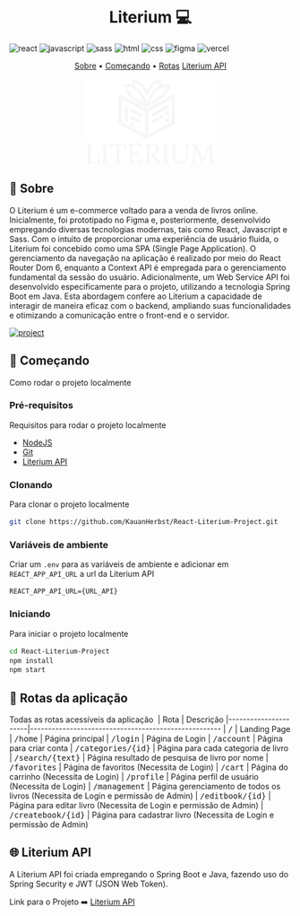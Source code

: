 [JAVASCRIPT__BADGE]: https://img.shields.io/badge/Javascript-000?style=for-the-badge&logo=javascript
[REACT__BADGE]: https://img.shields.io/badge/React-005CFE?style=for-the-badge&logo=react
[CSS_BADGE]: https://img.shields.io/badge/CSS3-1572B6?style=for-the-badge&logo=css3&logoColor=white
[SASS_BADGE]: https://img.shields.io/badge/Sass-CC6699?style=for-the-badge&logo=sass&logoColor=white
[HTML_BADGE]: https://img.shields.io/badge/HTML5-E34F26?style=for-the-badge&logo=html5&logoColor=white
[VERCEL_BADGE]: https://img.shields.io/badge/Vercel-000000?style=for-the-badge&logo=vercel&logoColor=white
[FIGMA_BADGE]: https://img.shields.io/badge/Figma-F24E1E?style=for-the-badge&logo=figma&logoColor=white
[PROJECT__BADGE]: https://img.shields.io/badge/📱Visit_this_project-000?style=for-the-badge&logo=project
[PROJECT__URL]: https://literium.vercel.app/

<h1 align="center" style="font-weight: bold;">Literium 💻</h1>

![react][REACT__BADGE]
![javascript][JAVASCRIPT__BADGE]
![sass][SASS_BADGE]
![html][HTML_BADGE]
![css][CSS_BADGE]
![figma][FIGMA_BADGE]
![vercel][VERCEL_BADGE]

<p align="center">
 <a href="#about">Sobre</a> •
 <a href="#started">Começando</a> •
  <a href="#started">Rotas</a>
  <a href="#api">Literium API</a>
</p>


<p align="center">
    <img src="https://raw.githubusercontent.com/KauanHerbst/React-Literium-Project/main/src/images/LogoLiteirum.png" alt="Logo Literium" width="230px">
</p>

<h2 id="started">📌 Sobre</h2>

O Literium é um e-commerce voltado para a venda de livros online. Inicialmente, foi prototipado no Figma e, posteriormente, desenvolvido empregando diversas tecnologias modernas, tais como React, Javascript e Sass. Com o intuito de proporcionar uma experiência de usuário fluida, o Literium foi concebido como uma SPA (Single Page Application). O gerenciamento da navegação na aplicação é realizado por meio do React Router Dom 6, enquanto a Context API é empregada para o gerenciamento fundamental da sessão do usuário. Adicionalmente, um Web Service API foi desenvolvido especificamente para o projeto, utilizando a tecnologia Spring Boot em Java. Esta abordagem confere ao Literium a capacidade de interagir de maneira eficaz com o backend, ampliando suas funcionalidades e otimizando a comunicação entre o front-end e o servidor.

[![project][PROJECT__BADGE]][PROJECT__URL]

<h2 id="started">🚀 Começando</h2>

Como rodar o projeto localmente

<h3>Pré-requisitos</h3>

Requisitos para rodar o projeto localmente

- [NodeJS](https://nodejs.org/en)
- [Git](https://git-scm.com/)
- [Literium API](https://github.com/KauanHerbst/SpringBoot-Literium-Project)

<h3>Clonando</h3>

Para clonar o projeto localmente

```bash
git clone https://github.com/KauanHerbst/React-Literium-Project.git
```

<h3>Variáveis de ambiente</h3>

Criar um `.env` para as variáveis de ambiente e adicionar em `REACT_APP_API_URL` a url da Literium API

```
REACT_APP_API_URL={URL_API}
```

<h3>Iniciando</h3>

Para iniciar o projeto localmente

```bash
cd React-Literium-Project
npm install
npm start
```

<h2 id="routes">📍 Rotas da aplicação</h2>

Todas as rotas acessíveis da aplicação
​
| Rota               | Descrição
|----------------------|-----------------------------------------------------
| <kbd>/</kbd>     | Landing Page
| <kbd>/home</kbd>     | Página principal
| <kbd>/login</kbd>     | Página de Login
| <kbd>/account</kbd>     | Página para criar conta
| <kbd>/categories/{id}</kbd>     | Página para cada categoria de livro
| <kbd>/search/{text}</kbd>     | Página resultado de pesquisa de livro por nome
| <kbd>/favorites</kbd>     | Página de favoritos (Necessita de Login)
| <kbd>/cart</kbd>     | Página do carrinho (Necessita de Login)
| <kbd>/profile</kbd>     | Página perfil de usuário (Necessita de Login)
| <kbd>/management</kbd>     | Página gerenciamento de todos os livros (Necessita de Login e permissão de Admin)
| <kbd>/editbook/{id}</kbd>     | Página para editar livro (Necessita de Login e permissão de Admin)
| <kbd>/createbook/{id}</kbd>     | Página para cadastrar livro (Necessita de Login e permissão de Admin)



<h2 id="api">🌐 Literium API </h2>

A Literium API foi criada empregando o Spring Boot e Java, fazendo uso do Spring Security e JWT (JSON Web Token).


 Link para o Projeto ➡️ [Literium API](https://github.com/KauanHerbst/SpringBoot-Literium-Project)
